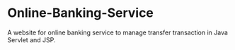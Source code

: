 # Online-Banking-Service
A website for online banking service to manage transfer transaction in Java Servlet and JSP.
